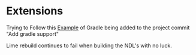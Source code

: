 # Extensions
Trying to Follow this [Example](https://github.com/bazzisoft-openfl-extensions/camera/tree/0.2-master/dependencies/android) of Gradle being added to the project commit "Add gradle support"

Lime rebuild continues to fail when building the NDL's with no luck.
